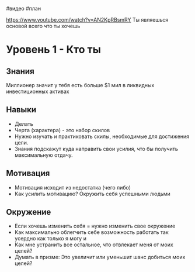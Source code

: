 #видео #план

https://www.youtube.com/watch?v=AN2KpRBsmRY
Ты являешься основой всего что ты хочешь

# Уровень 1 - Кто ты

## Знания
Миллионер значит у тебя есть больше $1 мил в ликвидных инвестиционных активах 

## Навыки
- Делать
- Черта (характера) - это набор скилов
- Нужно изучать и практиковать скилы, необходимые для достижения цели.
- Знания подскажут куда направить свои усилия, что бы получить максимальную отдачу.
## Мотивация
- Мотивация исходит из недостатка (чего либо)
- Как усилить мотивацию? Окружить себя успешными людьми

## Окружение
- Если хочешь изменить себя = нужно изменить свое окружение
- Как максимально облегчить себе возможность работать так усердно как только я могу и
- Как мне устранить все остальное, что отвлекает меня от моих целей?
- Думать в призме: Это увеличит или уменьшит шанс добиться моих целей?

